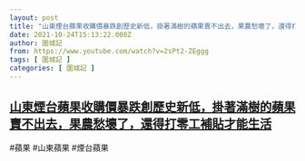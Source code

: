 ```yaml
---
layout: post
title: "山東煙台蘋果收購價暴跌創歷史新低，掛著滿樹的蘋果賣不出去，果農愁壞了，還得打零工補貼才能生活"
date: 2021-10-24T15:13:22.000Z
author: 圍城記
from: https://www.youtube.com/watch?v=2sPt2-ZEggg
tags: [ 圍城記 ]
categories: [ 圍城記 ]
---
```

<!--1635088402000-->
[山東煙台蘋果收購價暴跌創歷史新低，掛著滿樹的蘋果賣不出去，果農愁壞了，還得打零工補貼才能生活](https://www.youtube.com/watch?v=2sPt2-ZEggg)
------

<div>
#蘋果 #山東蘋果 #煙台蘋果
</div>
